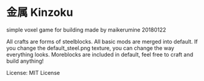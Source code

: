 # 金属 Kinzoku
simple voxel game for building
made by maikerumine
20180122

All crafts are forms of steelblocks.
All basic mods are merged into default.
If you change the default_steel.png texture, you can change the way everything looks.
Moreblocks are included in default, feel free to craft and build anything!


License:  MIT License